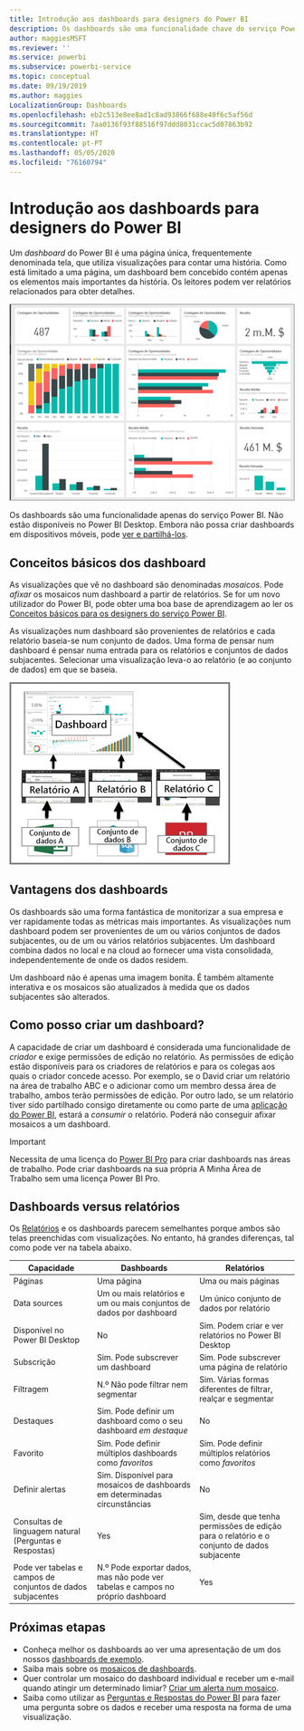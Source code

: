 ```yaml
---
title: Introdução aos dashboards para designers do Power BI
description: Os dashboards são uma funcionalidade chave do serviço Power BI. São uma página única, frequentemente denominada tela, que utiliza visualizações para contar uma história.
author: maggiesMSFT
ms.reviewer: ''
ms.service: powerbi
ms.subservice: powerbi-service
ms.topic: conceptual
ms.date: 09/19/2019
ms.author: maggies
LocalizationGroup: Dashboards
ms.openlocfilehash: eb2c513e8ee8ad1c8ad93866f688e40f6c5af56d
ms.sourcegitcommit: 7aa0136f93f88516f97ddd8031ccac5d07863b92
ms.translationtype: HT
ms.contentlocale: pt-PT
ms.lasthandoff: 05/05/2020
ms.locfileid: "76160794"
---
```

# <a name="introduction-to-dashboards-for-power-bi-designers"></a>Introdução aos dashboards para designers do Power BI

Um *dashboard* do Power BI é uma página única, frequentemente denominada tela, que utiliza visualizações para contar uma história. Como está limitado a uma página, um dashboard bem concebido contém apenas os elementos mais importantes da história. Os leitores podem ver relatórios relacionados para obter detalhes.

![Dashboard](media/service-dashboards/power-bi-dashboard2.png)

Os dashboards são uma funcionalidade apenas do serviço Power BI. Não estão disponíveis no Power BI Desktop. Embora não possa criar dashboards em dispositivos móveis, pode [ver e partilhá-los](mobile-apps-view-dashboard.md).

## <a name="dashboard-basics"></a>Conceitos básicos dos dashboard 

As visualizações que vê no dashboard são denominadas *mosaicos*. Pode *afixar* os mosaicos num dashboard a partir de relatórios. Se for um novo utilizador do Power BI, pode obter uma boa base de aprendizagem ao ler os [Conceitos básicos para os designers do serviço Power BI](service-basic-concepts.md).

As visualizações num dashboard são provenientes de relatórios e cada relatório baseia-se num conjunto de dados. Uma forma de pensar num dashboard é pensar numa entrada para os relatórios e conjuntos de dados subjacentes. Selecionar uma visualização leva-o ao relatório (e ao conjunto de dados) em que se baseia.

![Diagrama a mostrar as relações entre dashboards, relatórios, conjuntos de dados](media/service-dashboards/power-bi-diagram.png)

## <a name="advantages-of-dashboards"></a>Vantagens dos dashboards
Os dashboards são uma forma fantástica de monitorizar a sua empresa e ver rapidamente todas as métricas mais importantes. As visualizações num dashboard podem ser provenientes de um ou vários conjuntos de dados subjacentes, ou de um ou vários relatórios subjacentes. Um dashboard combina dados no local e na cloud ao fornecer uma vista consolidada, independentemente de onde os dados residem.

Um dashboard não é apenas uma imagem bonita. É também altamente interativa e os mosaicos são atualizados à medida que os dados subjacentes são alterados.

## <a name="who-can-create-a-dashboard"></a>Como posso criar um dashboard?
A capacidade de criar um dashboard é considerada uma funcionalidade de *criador* e exige permissões de edição no relatório. As permissões de edição estão disponíveis para os criadores de relatórios e para os colegas aos quais o criador concede acesso. Por exemplo, se o David criar um relatório na área de trabalho ABC e o adicionar como um membro dessa área de trabalho, ambos terão permissões de edição. Por outro lado, se um relatório tiver sido partilhado consigo diretamente ou como parte de uma [aplicação do Power BI](service-create-distribute-apps.md), estará a *consumir* o relatório. Poderá não conseguir afixar mosaicos a um dashboard. 

> [!IMPORTANT]
> Necessita de uma licença do [Power BI Pro](service-free-vs-pro.md) para criar dashboards nas áreas de trabalho. Pode criar dashboards na sua própria A Minha Área de Trabalho sem uma licença Power BI Pro.


## <a name="dashboards-versus-reports"></a>Dashboards versus relatórios
Os [Relatórios](service-reports.md) e os dashboards parecem semelhantes porque ambos são telas preenchidas com visualizações. No entanto, há grandes diferenças, tal como pode ver na tabela abaixo.

| **Capacidade** | **Dashboards** | **Relatórios** |
| --- | --- | --- |
| Páginas |Uma página |Uma ou mais páginas |
| Data sources |Um ou mais relatórios e um ou mais conjuntos de dados por dashboard |Um único conjunto de dados por relatório |
| Disponível no Power BI Desktop |No | Sim. Podem criar e ver relatórios no Power BI Desktop |
| Subscrição |Sim. Pode subscrever um dashboard |Sim. Pode subscrever uma página de relatório |
| Filtragem |N.º Não pode filtrar nem segmentar |Sim. Várias formas diferentes de filtrar, realçar e segmentar |
| Destaques |Sim. Pode definir um dashboard como o seu dashboard *em destaque* |No |
| Favorito | Sim. Pode definir múltiplos dashboards como *favoritos* | Sim. Pode definir múltiplos relatórios como *favoritos*
| Definir alertas |Sim. Disponível para mosaicos de dashboards em determinadas circunstâncias |No |
| Consultas de linguagem natural (Perguntas e Respostas) |Yes | Sim, desde que tenha permissões de edição para o relatório e o conjunto de dados subjacente |
| Pode ver tabelas e campos de conjuntos de dados subjacentes |N.º Pode exportar dados, mas não pode ver tabelas e campos no próprio dashboard |Yes |


## <a name="next-steps"></a>Próximas etapas
* Conheça melhor os dashboards ao ver uma apresentação de um dos nossos [dashboards de exemplo](sample-tutorial-connect-to-the-samples.md).
* Saiba mais sobre os [mosaicos de dashboards](service-dashboard-tiles.md).
* Quer controlar um mosaico do dashboard individual e receber um e-mail quando atingir um determinado limiar? [Criar um alerta num mosaico](service-set-data-alerts.md).
* Saiba como utilizar as [Perguntas e Respostas do Power BI](power-bi-tutorial-q-and-a.md) para fazer uma pergunta sobre os dados e receber uma resposta na forma de uma visualização.
